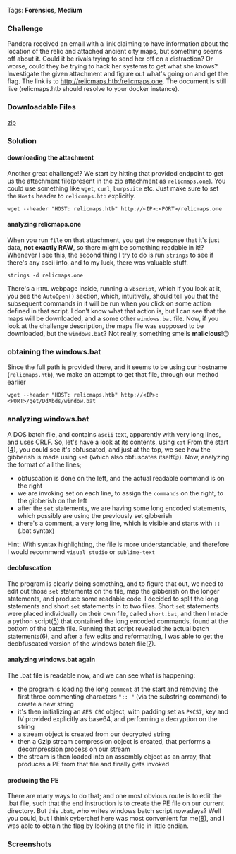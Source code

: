 
Tags: **Forensics**, **Medium**

### Challenge
Pandora received an email with a link claiming to have information about the location of the relic and attached ancient city maps, but something seems off about it. Could it be rivals trying to send her off on a distraction? Or worse, could they be trying to hack her systems to get what she knows? Investigate the given attachment and figure out what's going on and get the flag. The link is to http://relicmaps.htb:/relicmaps.one. The document is still live (relicmaps.htb should resolve to your docker instance).

### Downloadable Files
[zip](files/rm)

### Solution

#### downloading the attachment
Another great challenge!? We start by hitting that provided endpoint to get us the attachment file(present in the zip attachment as `relicmaps.one`). You could use something like `wget`, `curl`, `burpsuite` etc. Just make sure to set the `Hosts` header to `relicmaps.htb` explicitly.
```
wget --header "HOST: relicmaps.htb" http://<IP>:<PORT>/relicmaps.one
```

#### analyzing relicmaps.one
When you run `file` on that attachment, you get the response that it's just data, **not exactly RAW**, so there might be something readable in it!? 
Whenever I see this, the second thing I try to do is run `strings` to see if there's any ascii info, and to my luck, there was valuable stuff. 
```
strings -d relicmaps.one
```
There's a `HTML` webpage inside, running a `vbscript`, which if you look at it, you see the `AutoOpen()` section, which, intuitively, should tell you that the subsequent commands in it will be run when you click on some action defined in that script. I don't know what that action is, but I can see that the maps  will be downloaded, and a some other `windows.bat` file. Now, if you look at the challenge description, the maps file was supposed to be downloaded, but the `windows.bat`? Not really, something  smells **malicious**!😏

### obtaining the windows.bat
Since the full path is provided there, and it seems to be using our hostname (`relicmaps.htb`), we make an attempt to get that file, through our method earlier
```
wget --header "HOST: relicmaps.htb" http://<IP>:<PORT>/get/DdAbds/window.bat
```

### analyzing windows.bat
A DOS batch file, and contains `ascii` text, apparently with very long lines, and uses CRLF. So, let's have a look at its contents, using `cat`
From the start ([4](4)), you could see it's obfuscated, and just at the top, we see how the gibberish is made using `set` (which also obfuscates itself😑).
Now, analyzing the format of all the lines;
- obfuscation is done on the left, and the actual readable command is on the right
- we are invoking set on each line, to assign the `commands` on the right, to the gibberish on the left
- after the `set` statements, we are having some long encoded statements, which possibly are using the previously set gibberish
- there's a comment, a very long line, which is visible and starts with `::` (.bat syntax)

Hint: With syntax highlighting, the file is more understandable, and therefore I would recommend `visual studio` or `sublime-text`

#### deobfuscation
The program is clearly doing something, and to figure that out, we need to edit out those `set` statements on the file, map the gibberish on the longer statements, and produce some readable code. I decided to split the long statements and short `set` statements in to two files. Short `set` statements were placed individually on their own file, called `short.bat`, and then I made a python script([5](5)) that contained the long encoded commands, found at the bottom of the batch file.
Running that script revealed the actual batch statements([6](6)), and after a few edits and reformatting, I was able to get the deobfuscated version of the windows batch file([7](7)).

#### analyzing windows.bat again
The .bat file is readable now, and we can see what is happening:
- the program is loading the long  `comment` at the start and removing the first three commenting characters `":: "` (via the substring command) to create a new string
- it's then initializing an `AES CBC` object, with padding set as `PKCS7`, key and IV provided explicitly as base64, and performing a decryption on the string
- a stream object is created from our decrypted string 
- then a Gzip stream compression object is created, that performs a decompression process on our stream
- the stream is then loaded into an assembly object as an array, that produces a PE from that file and finally gets invoked

#### producing the PE
There are many ways to do that; and one most obvious route is to edit the .bat file, such that the end instruction is to create the PE file on our current directory. But this `.bat`, who writes windows batch script nowadays? Well you could, but I think cyberchef here was most convenient for me([8](8)), and I was able to obtain the flag by looking at the file in little endian.

### Screenshots
